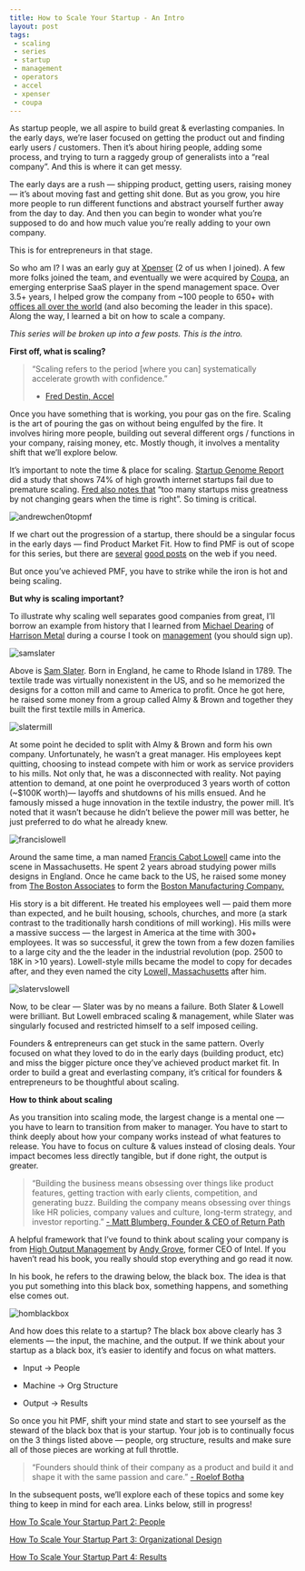 ```yaml
---
title: How to Scale Your Startup - An Intro
layout: post
tags: 
 - scaling
 - series
 - startup
 - management
 - operators
 - accel
 - xpenser
 - coupa
---
```


As startup people, we all aspire to build great & everlasting companies. In the early days, we’re laser focused on getting the product out and finding early users / customers. Then it’s about hiring people, adding some process, and trying to turn a raggedy group of generalists into a “real company”. And this is where it can get messy.

The early days are a rush — shipping product, getting users, raising money — it’s about moving fast and getting shit done. But as you grow, you hire more people to run different functions and abstract yourself further away from the day to day. And then you can begin to wonder what you’re supposed to do and how much value you’re really adding to your own company.

This is for entrepreneurs in that stage.

So who am I? I was an early guy at [Xpenser](http://xpenser.com) (2 of us when I joined). A few more folks joined the team, and eventually we were acquired by [Coupa](http://www.coupa.com), an emerging enterprise SaaS player in the spend management space. Over 3.5+ years, I helped grow the company from ~100 people to 650+ with [offices all over the world](http://www.coupa.com/company/our-offices/) (and also becoming the leader in this space). Along the way, I learned a bit on how to scale a company.

*This series will be broken up into a few posts. This is the intro.*

**First off, what is scaling?**
> “Scaling refers to the period [where you can] systematically accelerate growth with confidence.”
> - [Fred Destin, Accel](https://www.quora.com/What-is-involved-in-a-startup-scaling)

Once you have something that is working, you pour gas on the fire. Scaling is the art of pouring the gas on without being engulfed by the fire. It involves hiring more people, building out several different orgs / functions in your company, raising money, etc. Mostly though, it involves a mentality shift that we’ll explore below.

It’s important to note the time & place for scaling. [Startup Genome Report](https://s3.amazonaws.com/startupcompass-public/StartupGenomeReport2_Why_Startups_Fail_v2.pdf) did a study that shows 74% of high growth internet startups fail due to premature scaling. [Fred also notes that](https://www.quora.com/What-is-involved-in-a-startup-scaling) “too many startups miss greatness by not changing gears when the time is right”. So timing is critical.

![andrewchen0topmf](/images/andrewchen0topmf.png)

If we chart out the progression of a startup, there should be a singular focus in the early days — find Product Market Fit. How to find PMF is out of scope for this series, but there are [several](https://www.linkedin.com/pulse/marc-andreessen-product-market-fit-startups-marc-andreessen) [good posts](https://medium.com/evergreen-business-weekly/product-market-fit-what-it-really-means-how-to-measure-it-and-where-to-find-it-70e746be907b#.pnfud9b1a) on the web if you need.

But once you’ve achieved PMF, you have to strike while the iron is hot and being scaling.

**But why is scaling important?**

To illustrate why scaling well separates good companies from great, I’ll borrow an example from history that I learned from [Michael Dearing](https://twitter.com/mcgd) of [Harrison Metal](https://www.harrisonmetal.com/) during a course I took on [management](https://www.harrisonmetal.com/courses/foundations-general-management) (you should sign up).

![samslater](/images/samslater.png)

Above is [Sam Slater](https://en.wikipedia.org/wiki/Samuel_Slater). Born in England, he came to Rhode Island in 1789. The textile trade was virtually nonexistent in the US, and so he memorized the designs for a cotton mill and came to America to profit. Once he got here, he raised some money from a group called Almy & Brown and together they built the first textile mills in America.

![slatermill](/images/slatermill.png)

At some point he decided to split with Almy & Brown and form his own company. Unfortunately, he wasn’t a great manager. His employees kept quitting, choosing to instead compete with him or work as service providers to his mills. Not only that, he was a disconnected with reality. Not paying attention to demand, at one point he overproduced 3 years worth of cotton (~$100K worth)— layoffs and shutdowns of his mills ensued. And he famously missed a huge innovation in the textile industry, the power mill. It’s noted that it wasn’t because he didn’t believe the power mill was better, he just preferred to do what he already knew.

![francislowell](/images/francislowell.png)

Around the same time, a man named [Francis Cabot Lowell](https://en.wikipedia.org/wiki/Francis_Cabot_Lowell_(businessman)) came into the scene in Massachusetts. He spent 2 years abroad studying power mills designs in England. Once he came back to the US, he raised some money from [The Boston Associates](https://en.wikipedia.org/wiki/The_Boston_Associates) to form the [Boston Manufacturing Company.](https://en.wikipedia.org/wiki/Boston_Manufacturing_Company)

His story is a bit different. He treated his employees well — paid them more than expected, and he built housing, schools, churches, and more (a stark contrast to the traditionally harsh conditions of mill working). His mills were a massive success — the largest in America at the time with 300+ employees. It was so successful, it grew the town from a few dozen families to a large city and the the leader in the industrial revolution (pop. 2500 to 18K in >10 years). Lowell-style mills became the model to copy for decades after, and they even named the city [Lowell, Massachusetts](https://en.wikipedia.org/wiki/Lowell,_Massachusetts#History) after him.

![slatervslowell](/images/slatervslowell.png)

Now, to be clear — Slater was by no means a failure. Both Slater & Lowell were brilliant. But Lowell embraced scaling & management, while Slater was singularly focused and restricted himself to a self imposed ceiling.

Founders & entrepreneurs can get stuck in the same pattern. Overly focused on what they loved to do in the early days (building product, etc) and miss the bigger picture once they’ve achieved product market fit. In order to build a great and everlasting company, it’s critical for founders & entrepreneurs to be thoughtful about scaling.

**How to think about scaling**

As you transition into scaling mode, the largest change is a mental one — you have to learn to transition from maker to manager. You have to start to think deeply about how your company works instead of what features to release. You have to focus on culture & values instead of closing deals. Your impact becomes less directly tangible, but if done right, the output is greater.
> “Building the business means obsessing over things like product features, getting traction with early clients, competition, and generating buzz.
> Building the company means obsessing over things like HR policies, company values and culture, long-term strategy, and investor reporting.”
> [- Matt Blumberg, Founder & CEO of Return Path](https://www.onlyonceblog.com/2011/10/building-the-company-vs-building-the-business)

A helpful framework that I’ve found to think about scaling your company is from [High Output Management](https://www.amazon.com/High-Output-Management-Andrew-Grove/dp/0679762884) by [Andy Grove](https://en.wikipedia.org/wiki/Andrew_Grove), former CEO of Intel. If you haven’t read his book, you really should stop everything and go read it now.

In his book, he refers to the drawing below, the black box. The idea is that you put something into this black box, something happens, and something else comes out.

![homblackbox](/images/homblackbox.png)

And how does this relate to a startup? The black box above clearly has 3 elements — the input, the machine, and the output. If we think about your startup as a black box, it’s easier to identify and focus on what matters.

* Input → People  

* Machine → Org Structure  

* Output → Results  

So once you hit PMF, shift your mind state and start to see yourself as the steward of the black box that is your startup. Your job is to continually focus on the 3 things listed above — people, org structure, results and make sure all of those pieces are working at full throttle.
> “Founders should think of their company as a product and build it and shape it with the same passion and care.”
> [- Roelof Botha](http://avc.com/2011/10/building-a-company-vs-building-a-business/)

In the subsequent posts, we’ll explore each of these topics and some key thing to keep in mind for each area. Links below, still in progress!

[How To Scale Your Startup Part 2: People](/2016/10/03/scaling-startup-2-people/)

[How To Scale Your Startup Part 3: Organizational Design](/2016/11/02/scaling-startup-3-org-structure/)

[How To Scale Your Startup Part 4: Results](/2016/11/22/scaling-startup-4-results/)